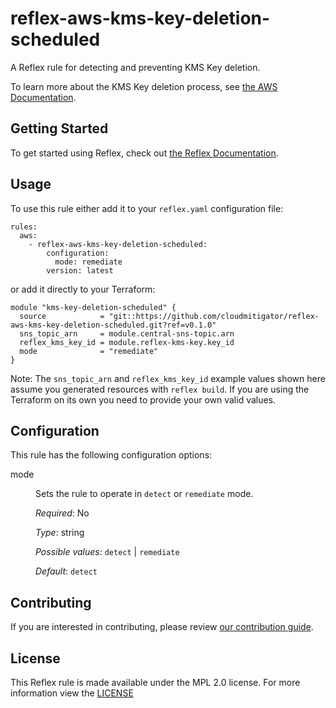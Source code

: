 # reflex-aws-kms-key-deletion-scheduled
A Reflex rule for detecting and preventing KMS Key deletion.

To learn more about the KMS Key deletion process, see [the AWS Documentation](https://docs.aws.amazon.com/kms/latest/developerguide/deleting-keys.html).

## Getting Started
To get started using Reflex, check out [the Reflex Documentation](https://docs.cloudmitigator.com/).

## Usage
To use this rule either add it to your `reflex.yaml` configuration file:  
```
rules:
  aws:
    - reflex-aws-kms-key-deletion-scheduled:
        configuration:
          mode: remediate
        version: latest
```

or add it directly to your Terraform:  
```
module "kms-key-deletion-scheduled" {
  source            = "git::https://github.com/cloudmitigator/reflex-aws-kms-key-deletion-scheduled.git?ref=v0.1.0"
  sns_topic_arn     = module.central-sns-topic.arn
  reflex_kms_key_id = module.reflex-kms-key.key_id
  mode              = "remediate"
}
```

Note: The `sns_topic_arn` and `reflex_kms_key_id` example values shown here assume you generated resources with `reflex build`. If you are using the Terraform on its own you need to provide your own valid values.

## Configuration
This rule has the following configuration options:

<dl>
  <dt>mode</dt>
  <dd>
  <p>Sets the rule to operate in <code>detect</code> or <code>remediate</code> mode.</p>

  <em>Required</em>: No  

  <em>Type</em>: string

  <em>Possible values</em>: `detect` | `remediate`  

  <em>Default</em>: `detect`
  </dd>
</dl>

## Contributing
If you are interested in contributing, please review [our contribution guide](https://docs.cloudmitigator.com/about/contributing.html).

## License
This Reflex rule is made available under the MPL 2.0 license. For more information view the [LICENSE](https://github.com/cloudmitigator/reflex-aws-kms-key-deletion-scheduled/blob/master/LICENSE) 
